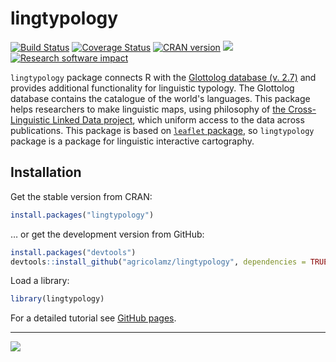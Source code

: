 # lingtypology

[![Build Status](https://travis-ci.org/agricolamz/lingtypology.svg?branch=master)](https://travis-ci.org/agricolamz/lingtypology)
[![Coverage Status](https://img.shields.io/codecov/c/github/agricolamz/lingtypology/master.svg)](https://codecov.io/github/agricolamz/lingtypology?branch=master)
[![CRAN
version](http://www.r-pkg.org/badges/version/lingtypology)](https://cran.r-project.org/package=lingtypology)
[![](http://cranlogs.r-pkg.org/badges/grand-total/lingtypology)](https://CRAN.R-project.org/package=lingtypology)
[![Research software impact](http://depsy.org/api/package/cran/lingtypology/badge.svg)](http://depsy.org/package/r/lingtypology)

`lingtypology` package connects R with the [Glottolog database (v. 2.7)](http://glottolog.org/) and provides additional functionality for linguistic typology. The Glottolog database contains the catalogue of the world's languages. This package helps researchers to make linguistic maps, using philosophy of [the Cross-Linguistic Linked Data project](http://clld.org/), which uniform access to the data across publications. This package is based on [`leaflet` package](https://rstudio.github.io/leaflet/), so `lingtypology` package is a package for linguistic interactive cartography.

## Installation

Get the stable version from CRAN:
```R
install.packages("lingtypology")
```
… or get the development version from GitHub:
```R
install.packages("devtools")
devtools::install_github("agricolamz/lingtypology", dependencies = TRUE)
```

Load a library:
```R
library(lingtypology)
```

For a detailed tutorial see [GitHub pages](https://agricolamz.github.io/lingtypology/).

---

[![](http://ropensci.org/public_images/github_footer.png)](http://ropensci.org)
